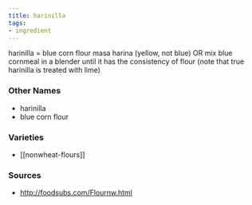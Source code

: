 ```yaml
---
title: harinilla
tags:
- ingredient
---
```

harinilla = blue corn flour masa harina (yellow, not blue) OR mix blue cornmeal in a blender until it has the consistency of flour (note that true harinilla is treated with lime)

### Other Names

* harinilla
* blue corn flour

### Varieties

* [[nonwheat-flours]]

### Sources
* http://foodsubs.com/Flournw.html
